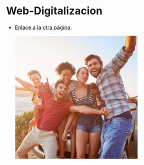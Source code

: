 # Web-Digitalizacion

* [Enlace a la otra página.](segunda_pag.md)

  ![Descripción de la imagen](assets/amigos.png)
